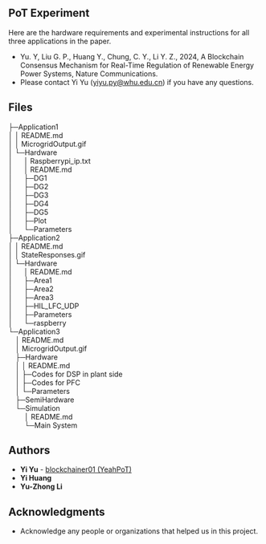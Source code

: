 
## PoT Experiment

Here are the hardware requirements and experimental instructions for all three applications in the paper.

* Yu. Y, Liu G. P., Huang Y., Chung, C. Y., Li Y. Z., 2024, A Blockchain Consensus Mechanism for Real-Time Regulation of Renewable Energy Power Systems, Nature Communications.
* Please contact Yi Yu (yiyu.py@whu.edu.cn) if you have any questions.

## Files

├─Application1  
│  │  README.md  
│  │ MicrogridOutput.gif  
│  └─Hardware  
│  &emsp;  │  Raspberrypi_ip.txt  
│  &emsp;  │  README.md  
│  &emsp;  ├─DG1  
│  &emsp;  ├─DG2  
│  &emsp;  ├─DG3  
│  &emsp;  ├─DG4  
│  &emsp;  ├─DG5  
│  &emsp;  ├─Plot    
│  &emsp;  └─Parameters  
├─Application2  
│  │ README.md   
│  │ StateResponses.gif  
│  └─Hardware  
│  &emsp;  │  README.md  
│  &emsp;  ├─Area1  
│  &emsp;  ├─Area2  
│  &emsp;  ├─Area3  
│  &emsp;  ├─HIL_LFC_UDP  
│  &emsp;  ├─Parameters  
│  &emsp;  └─raspberry  
└─Application3  
&emsp;│ README.md   
&emsp;│ MicrogridOutput.gif   
&emsp;├─Hardware  
&emsp;│ │  README.md  
&emsp;│ ├─Codes for DSP in plant side  
&emsp;│ ├─Codes for PFC  
&emsp;│  └─Parameters  
&emsp;├─SemiHardware  
&emsp;└─Simulation  
&emsp;    &emsp;│  README.md  
&emsp;    &emsp;└─Main System  

        
## Authors

* **Yi Yu** - [blockchainer01 (YeahPoT) ](https://github.com/blockchainer01)
* **Yi Huang**
* **Yu-Zhong Li**




## Acknowledgments

 * Acknowledge any people or organizations that helped us in this project. 

